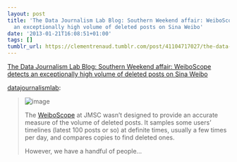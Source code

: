 ```yaml
---
layout: post
title: 'The Data Journalism Lab Blog: Southern Weekend affair: WeiboScope detects
  an exceptionally high volume of deleted posts on Sina Weibo'
date: '2013-01-21T16:08:51+01:00'
tags: []
tumblr_url: https://clementrenaud.tumblr.com/post/41104717027/the-data-journalism-lab-blog-southern-weekend
---
```

[The Data Journalism Lab Blog: Southern Weekend affair: WeiboScope detects an exceptionally high volume of deleted posts on Sina Weibo](http://datajournalismlab.tumblr.com/post/39948696551/southern-weekend-affair-weiboscope-detects-an)  

[datajournalismlab](http://datajournalismlab.tumblr.com/post/39948696551/southern-weekend-affair-weiboscope-detects-an):

> ![image](https://66.media.tumblr.com/1420e3a5d7914b8bb29a97400a2a89d6/tumblr_inline_mg9v7d7DTS1qg3p4w.jpg)
> 
> The [WeiboScope](http://research.jmsc.hku.hk/social/obs.py/sinaweibo/) at JMSC wasn’t designed to provide an accurate measure of the volume of deleted posts. It samples some users’ timelines (latest 100 posts or so) at definite times, usually a few times per day, and compares copies to find deleted ones.
> 
> However, we have a handful of people…

